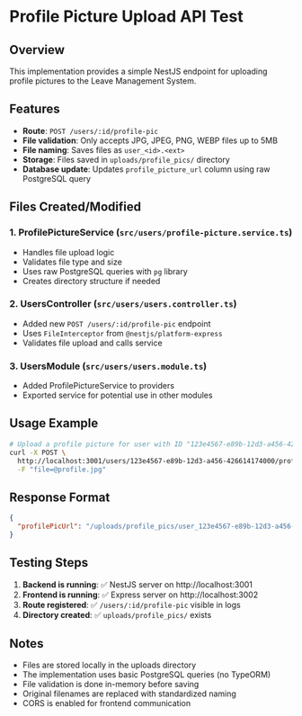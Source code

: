 # Profile Picture Upload API Test

## Overview
This implementation provides a simple NestJS endpoint for uploading profile pictures to the Leave Management System.

## Features
- **Route**: `POST /users/:id/profile-pic`
- **File validation**: Only accepts JPG, JPEG, PNG, WEBP files up to 5MB
- **File naming**: Saves files as `user_<id>.<ext>`
- **Storage**: Files saved in `uploads/profile_pics/` directory
- **Database update**: Updates `profile_picture_url` column using raw PostgreSQL query

## Files Created/Modified

### 1. ProfilePictureService (`src/users/profile-picture.service.ts`)
- Handles file upload logic
- Validates file type and size
- Uses raw PostgreSQL queries with `pg` library
- Creates directory structure if needed

### 2. UsersController (`src/users/users.controller.ts`)
- Added new `POST /users/:id/profile-pic` endpoint
- Uses `FileInterceptor` from `@nestjs/platform-express`
- Validates file upload and calls service

### 3. UsersModule (`src/users/users.module.ts`)
- Added ProfilePictureService to providers
- Exported service for potential use in other modules

## Usage Example

```bash
# Upload a profile picture for user with ID "123e4567-e89b-12d3-a456-426614174000"
curl -X POST \
  http://localhost:3001/users/123e4567-e89b-12d3-a456-426614174000/profile-pic \
  -F "file=@profile.jpg"
```

## Response Format
```json
{
  "profilePicUrl": "/uploads/profile_pics/user_123e4567-e89b-12d3-a456-426614174000.jpg"
}
```

## Testing Steps

1. **Backend is running**: ✅ NestJS server on http://localhost:3001
2. **Frontend is running**: ✅ Express server on http://localhost:3002
3. **Route registered**: ✅ `/users/:id/profile-pic` visible in logs
4. **Directory created**: ✅ `uploads/profile_pics/` exists

## Notes
- Files are stored locally in the uploads directory
- The implementation uses basic PostgreSQL queries (no TypeORM)
- File validation is done in-memory before saving
- Original filenames are replaced with standardized naming
- CORS is enabled for frontend communication
